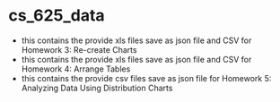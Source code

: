 # cs_625_data
- this contains the provide xls files save as json file and CSV for Homework 3: Re-create Charts
- this contains the provide xls files save as json file and CSV for Homework 4: Arrange Tables
- this contains the provide csv files save as json file for Homework 5: Analyzing Data Using Distribution Charts
